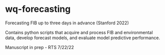 # wq-forecasting
Forecasting FIB up to three days in advance (Stanford 2022)

Contains python scripts that acquire and process FIB and environmental data, develop forecast models, and evaluate model predictive performance.

Manuscript in prep - RTS 7/22/22
